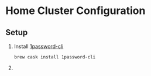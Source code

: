 # Home Cluster Configuration

## Setup
1) Install [1password-cli](https://support.1password.com/command-line-getting-started/)

    ```brew cask install 1password-cli```

1) 
